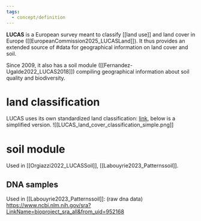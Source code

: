 ```yaml
---
tags:
  - concept/definition
---
```

**LUCAS** is a European survey meant to classify [[land use]] and land cover in Europe ([[EuropeanCommission2025_LUCASLand]]). It thus provides an extended source of #data for geographical information on land cover and soil.

Since 2009, it also has a soil module ([[Fernandez-Ugalde2022_LUCAS2018]]) compiling geographical information about soil quality and biodiversity.
# land classification
LUCAS uses its own standardized land classification: [link](https://showvoc.op.europa.eu/#/datasets/ESTAT_LUCAS_Classification_2022_%28LUCAS_SU_LC_%2B_LU_%2B_FT%29/data), below is a simplified version.
![[LUCAS_land_cover_classification_simple.png]]

# soil module
Used in [[Orgiazzi2022_LUCASSoil]], [[Labouyrie2023_Patternssoil]].
## DNA samples
Used in [[Labouyrie2023_Patternssoil]]: (raw dna data) https://www.ncbi.nlm.nih.gov/sra?LinkName=bioproject_sra_all&from_uid=952168